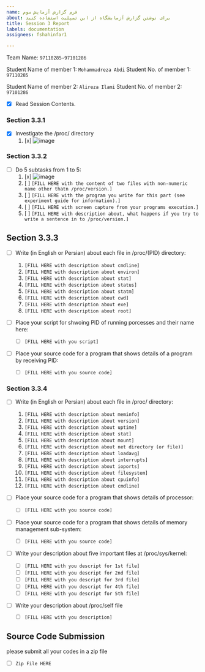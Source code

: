 ```yaml
---
name: فرم گزارش آزمایش سوم
about: برای نوشتن گزارش آزمایشگاه از این تمپلیت استفاده کنید
title: Session 3 Report
labels: documentation
assignees: fshahinfar1

---
```


Team Name: `97110285-97101286`

Student Name of member 1: `Mohammadreza Abdi`
Student No. of member 1: `97110285`

Student Name of member 2: `Alireza Ilami`
Student No. of member 2: `97101286`

- [x] Read Session Contents.

### Section 3.3.1
- [x] Investigate the /proc/ directory
    1. [x] ![image](https://user-images.githubusercontent.com/45389577/127737564-bdf72e45-7d14-496a-a002-23ee4577b47b.png)

### Section 3.3.2

- [ ] Do 5 subtasks from 1 to 5:
    1. [x] ![image](https://user-images.githubusercontent.com/45389577/127737698-699a0dcf-bb32-44f6-9123-28c5d26e0434.png)
    1. [ ] `[FILL HERE with the content of two files with non-numeric name other thatn /proc/version.]`
    1. [ ] `[FILL HERE with the program you write for this part (see experiment guide for information).]`
    1. [ ] `[FILL HERE with screen capture from your programs execution.]`
    1. [ ] `[FILL HERE with description about, what happens if you try to write a sentence in to /proc/version.]`

## Section 3.3.3

- [ ] Write (in English or Persian) about each file in /proc/(PID) directory:
    1. `[FILL HERE with description about cmdline]`
    1. `[FILL HERE with description about environ]`
    1. `[FILL HERE with description about stat]`
    1. `[FILL HERE with description about status]`
    1. `[FILL HERE with description about statm]`
    1. `[FILL HERE with description about cwd]`
    1. `[FILL HERE with description about exe]`
    1. `[FILL HERE with description about root]`

- [ ] Place your script for shwoing PID of running porcesses and their name here:
    - [ ] `[FILL HERE with you script]`

- [ ] Place your source code for a program that shows details of a program by receiving PID:
    - [ ] `[FILL HERE with you source code]`

### Section 3.3.4

- [ ] Write (in English or Persian) about each file in /proc/ directory:
    1. `[FILL HERE with description about meminfo]`
    1. `[FILL HERE with description about version]`
    1. `[FILL HERE with description about uptime]`
    1. `[FILL HERE with description about stat]`
    1. `[FILL HERE with description about mount]`
    1. `[FILL HERE with description about net directory (or file)]`
    1. `[FILL HERE with description about loadavg]`
    1. `[FILL HERE with description about interrupts]`
    1. `[FILL HERE with description about ioports]`
    1. `[FILL HERE with description about filesystem]`
    1. `[FILL HERE with description about cpuinfo]`
    1. `[FILL HERE with description about cmdline]`

- [ ] Place your source code for a program that shows details of processor:
    - [ ] `[FILL HERE with you source code]`

- [ ] Place your source code for a program that shows details of memory management sub-system:
    - [ ] `[FILL HERE with you source code]`

- [ ] Write your description about five important files at /proc/sys/kernel:
    - [ ] `[FILL HERE with you descript for 1st file]`
    - [ ] `[FILL HERE with you descript for 2nd file]`
    - [ ] `[FILL HERE with you descript for 3rd file]`
    - [ ] `[FILL HERE with you descript for 4th file]`
    - [ ] `[FILL HERE with you descript for 5th file]`

- [ ] Write your description about /proc/self file
    - [ ] `[FILL HERE with you description]`


## Source Code Submission

please submit all your codes in a zip file

 - [ ] `Zip File HERE`
